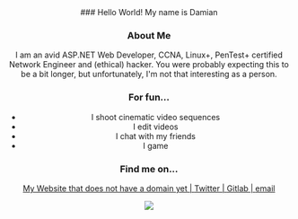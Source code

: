 <div align='center'>
### Hello World! My name is Damian

<!--
**dk-raw/dk-raw** is a ✨ _special_ ✨ repository because its `README.md` (this file) appears on your GitHub profile.

Here are some ideas to get you started:

- 🔭 I’m currently working on ...
- 🌱 I’m currently learning ...
- 👯 I’m looking to collaborate on ...
- 🤔 I’m looking for help with ...
- 💬 Ask me about ...
- 📫 How to reach me: ...
- 😄 Pronouns: ...
- ⚡ Fun fact: ...
-->

### About Me

I am an avid ASP.NET Web Developer, CCNA, Linux+, PenTest+ certified Network Engineer and (ethical) hacker. You were probably expecting this to be a bit longer, but unfortunately, I'm not that interesting as a person. 

### For fun...
- I shoot cinematic video sequences
- I edit videos
- I chat with my friends
- I game

### Find me on...

[My Website that does not have a domain yet | ](https://dk-raw.github.io/personal_website/)
[Twitter | ](https://twitter.com/dkraw2)
[Gitlab | ](https://gitlab.com/dk.raw)
[email](mailto://d.katsios@myself.com)
</div>
<p align='center'>
    <img src="https://github-readme-stats.vercel.app/api/top-langs/?username=dk-raw&show_icons=true&title_color=ffffff&icon_color=2A75CF&text_color=daf7dc&bg_color=191919">
</p>
